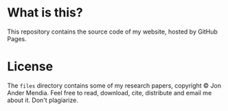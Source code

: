 # What is this?
This repository contains the source code of my website, hosted by GitHub Pages.

# License
The `files` directory contains some of my research papers, copyright © Jon Ander Mendia. Feel free to read, download, cite, distribute and email me about it. Don't plagiarize.
